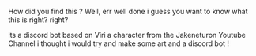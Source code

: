 How did you find this ?
Well, err 
well done i guess you want to know what this is right? right?

its a discord bot based on Viri a character from the Jakeneturon Youtube Channel
i thought i would try and make some art and a discord bot !
